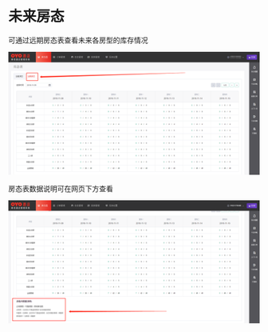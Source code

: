 # 未来房态

可通过远期房态表查看未来各房型的库存情况

![&#x901A;&#x8FC7;&#x8FDC;&#x671F;&#x623F;&#x6001;&#x8868;&#x67E5;&#x770B;&#x672A;&#x6765;&#x623F;&#x6001;](../../.gitbook/assets/image%20%2820%29.png)

  
房态表数据说明可在网页下方查看

![&#x5728;&#x7F51;&#x9875;&#x4E0B;&#x65B9;&#x53EF;&#x67E5;&#x770B;&#x5230;&#x672A;&#x6765;&#x623F;&#x6001;&#x7684;&#x5177;&#x4F53;&#x8BF4;&#x660E;](../../.gitbook/assets/image%20%2890%29.png)

